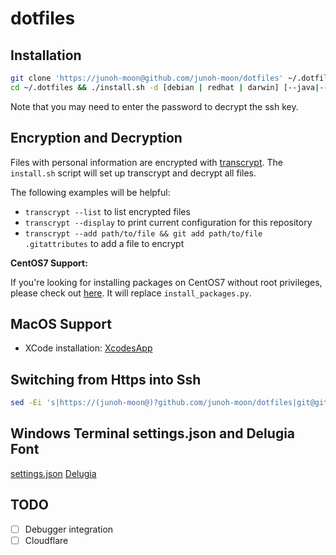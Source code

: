 # dotfiles

## Installation

```bash
git clone 'https://junoh-moon@github.com/junoh-moon/dotfiles' ~/.dotfiles && \
cd ~/.dotfiles && ./install.sh -d [debian | redhat | darwin] [--java|--latex|--boost|--misc|--typescript]
```

Note that you may need to enter the password to decrypt the ssh key.

## Encryption and Decryption

Files with personal information are encrypted with [transcrypt](https://github.com/elasticdog/transcrypt).
The `install.sh` script will set up transcrypt and decrypt all files.

The following examples will be helpful:
- `transcrypt --list` to list encrypted files
- `transcrypt --display` to print current configuration for this repository 
- `transcrypt --add path/to/file && git add path/to/file .gitattributes` to add a file to encrypt

**CentOS7 Support:**

If you're looking for installing packages on CentOS7 without root privileges, please check out [here](https://gist.github.com/junoh-moon/f9c612a60aa25dc4940993529532eb97).
It will replace `install_packages.py`.

## MacOS Support

- XCode installation: [XcodesApp](https://github.com/XcodesOrg/XcodesApp)

## Switching from Https into Ssh

```sh
sed -Ei 's|https://(junoh-moon@)?github.com/junoh-moon/dotfiles|git@github.com:junoh-moon/dotfiles|' .git/config
```

## Windows Terminal settings.json and Delugia Font

[settings.json](https://nas.sixtyfive.me/s/botmPZwHwFCtENb)
[Delugia](https://github.com/adam7/delugia-code/releases)

## TODO

- [ ] Debugger integration
- [ ] Cloudflare
